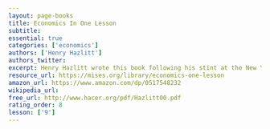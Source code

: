 ```yaml
---
layout: page-books
title: Economics In One Lesson
subtitle: 
essential: true
categories: ['economics']
authors: ['Henry Hazlitt']
authors_twitter: 
excerpt: Henry Hazlitt wrote this book following his stint at the New York Times as an editorialist. His hope was to reduce the whole teaching of economics to a few principles and explain them in ways that people would never forget.
resource_url: https://mises.org/library/economics-one-lesson
amazon_url: https://www.amazon.com/dp/0517548232
wikipedia_url: 
free_url: http://www.hacer.org/pdf/Hazlitt00.pdf
rating_order: 8
lesson: ['9']
---
```

